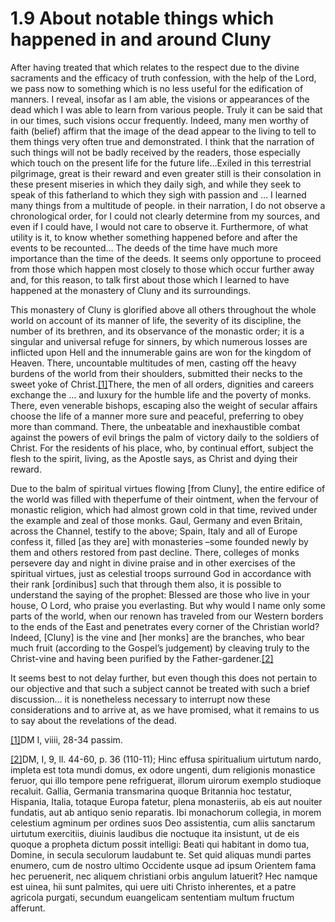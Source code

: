 # 1.9 About notable things which happened in and around Cluny

After having treated that which relates to the respect due to the divine sacraments and the efficacy of truth confession, with the help of the Lord, we pass now to something which is no less useful for the edification of manners. I reveal, insofar as I am able, the visions or appearances of the dead which I was able to learn from various people. Truly it can be said that in our times, such visions occur frequently. Indeed, many men worthy of faith \(belief\) affirm that the image of the dead appear to the living to tell to them things very often true and demonstrated. I think that the narration of such things will not be badly received by the readers, those especially which touch on the present life for the future life…Exiled in this terrestrial pilgrimage, great is their reward and even greater still is their consolation in these present miseries in which they daily sigh, and while they seek to speak of this fatherland to which they sigh with passion and … I learned many things from a multitude of people. in their narration, I do not observe a chronological order, for I could not clearly determine from my sources, and even if I could have, I would not care to observe it. Furthermore, of what utility is it, to know whether something happened before and after the events to be recounted… The deeds of the time have much more importance than the time of the deeds. It seems only opportune to proceed from those which happen most closely to those which occur further away and, for this reason, to talk first about those which I learned to have happened at the monastery of Cluny and its surroundings.

This monastery of Cluny is glorified above all others throughout the whole world on account of its manner of life, the severity of its discipline, the number of its brethren, and its observance of the monastic order; it is a singular and universal refuge for sinners, by which numerous losses are inflicted upon Hell and the innumerable gains are won for the kingdom of Heaven. There, uncountable multitudes of men, casting off the heavy burdens of the world from their shoulders, submitted their necks to the sweet yoke of Christ.[\[1\]](applewebdata://1E5914F8-9374-4356-8475-4E040EF70D3A#_ftn1)There, the men of all orders, dignities and careers exchange the … and luxury for the humble life and the poverty of monks. There, even venerable bishops, escaping also the weight of secular affairs choose the life of a  manner more sure and peaceful, preferring to obey more than command. There, the unbeatable and inexhaustible combat against the powers of evil brings the palm of victory daily to the soldiers of Christ. For the residents of his place, who, by continual effort, subject the flesh to the spirit, living, as the Apostle says, as Christ and dying their reward.

Due to the balm of spiritual virtues flowing \[from Cluny\], the entire edifice of the world was filled with theperfume of their ointment, when the fervour of monastic religion, which had almost grown cold in that time, revived under the example and zeal of those monks. Gaul, Germany and even Britain, across the Channel, testify to the above; Spain, Italy and all of Europe confess it, filled \[as they are\] with monasteries –some founded newly by them and others restored from past decline. There, colleges of monks persevere day and night in divine praise and in other exercises of the spiritual virtues, just as celestial troops surround God in accordance with their rank \[ordinibus\] such that through them also, it is possible to understand the saying of the prophet: Blessed are those who live in your house, O Lord, who praise you everlasting. But why would I name only some parts of the world, when our renown has traveled from our Western borders to the ends of the East and penetrates every corner of the Christian world? Indeed, \[Cluny\] is the vine and \[her monks\] are the branches, who bear much fruit \(according to the Gospel’s judgement\) by cleaving truly to the Christ-vine and having been purified by the Father-gardener.[\[2\]](applewebdata://1E5914F8-9374-4356-8475-4E040EF70D3A#_ftn2)

It seems best to not delay further, but even though this does not pertain to our objective and that such a subject cannot be treated with such a brief discussion… it is nonetheless necessary to interrupt now these considerations and to arrive at, as we have promised, what it remains to us to say about the revelations of the dead.  


[\[1\]](applewebdata://1E5914F8-9374-4356-8475-4E040EF70D3A#_ftnref1)DM I, viiii, 28-34  passim.

[\[2\]](applewebdata://1E5914F8-9374-4356-8475-4E040EF70D3A#_ftnref2)DM, I, 9, ll. 44-60, p. 36 \(110-11\); Hinc effusa spiritualium uirtutum nardo, impleta est tota mundi domus, ex odore ungenti, dum religionis monastice feruor, qui illo tempore pene refriguerat, illorum uirorum exemplo studioque recaluit. Gallia, Germania transmarina quoque Britannia hoc testatur, Hispania, Italia, totaque Europa fatetur, plena monasteriis, ab eis aut nouiter fundatis, aut ab antiquo senio reparatis. Ibi monachorum collegia, in morem celestium agminum per ordines suos Deo assistentia, cum aliis sanctarum uirtutum exercitiis, diuinis laudibus die noctuque ita insistunt, ut de eis quoque a propheta dictum possit intelligi: Beati qui habitant in domo tua, Domine, in secula seculorum laudabunt te. Set quid aliquas mundi partes enumero, cum de nostro ultimo Occidente usque ad ipsum Orientem fama hec peruenerit, nec aliquem christiani orbis angulum latuerit? Hec namque est uinea, hii sunt palmites, qui uere uiti Christo inherentes, et a patre agricola purgati, secundum euangelicam sententiam multum fructum afferunt.


